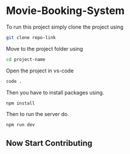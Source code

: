 # Movie-Booking-System

To run this project simply clone the project using
```bash
git clone repo-link
```
Move to the project folder using
```bash
cd project-name
```

Open the project in vs-code 
```bash
code .
```
Then you have to install packages using.
```bash
npm install 
```

Then to run the server do.

```bash
npm run dev
```

## Now Start Contributing